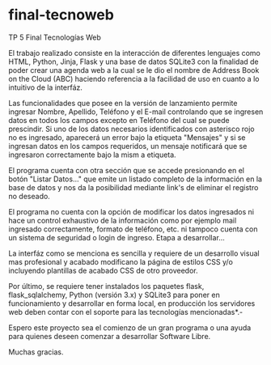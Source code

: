 # final-tecnoweb
TP 5 Final Tecnologías Web

El trabajo realizado consiste en la interacción de diferentes lenguajes como HTML, Python, Jinja, Flask y una base de datos SQLite3 con la finalidad de poder crear una agenda web a la cual se le dio el nombre de Address Book on the Cloud (ABC) haciendo referencia a la facilidad de uso en cuanto a lo intuitivo de la interfáz.

Las funcionalidades que posee en la versión de lanzamiento permite ingresar Nombre, Apellido, Teléfono y el E-mail controlando que se ingresen datos en todos los campos excepto en Teléfono del cual se puede prescindir. Si uno de los datos necesarios identificados con asterisco rojo no es ingresado, aparecerá un error bajo la etiqueta "Mensajes" y si se ingresan datos en los campos requeridos, un mensaje notificará que se ingresaron correctamente bajo la mism a etiqueta.

El programa cuenta con otra sección que se accede presionando en el botón "Listar Datos..." que emite un listado completo de la información en la base de datos y nos da la posibilidad mediante link's de eliminar el registro no deseado.

El programa no cuenta con la opción de modificar los datos ingresados ni hace un control exhaustivo de la información como por ejemplo mail ingresado correctamente, formato de teléfono, etc. ni tampoco cuenta con un sistema de seguridad o login de ingreso. Etapa a desarrollar...

La interfáz como se menciona es sencilla y requiere de un desarrollo visual mas profesional y acabado modificano la página de estilos CSS y/o incluyendo plantillas de acabado CSS de otro proveedor.

Por último, se requiere tener instalados los paquetes flask, flask_sqlalchemy, Python (versión 3.x) y SQLite3 para poner en funcionamiento y desarrollar en forma local, en producción los servidores web deben contar con el soporte para las tecnologías mencionadas*.-

Espero este proyecto sea el comienzo de un gran programa o una ayuda para quienes deseen comenzar a desarrollar Software Libre.

Muchas gracias.
